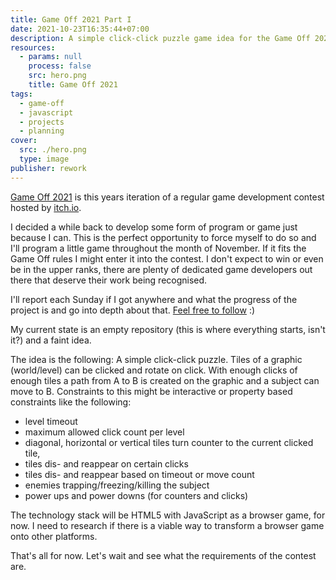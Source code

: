 ```yaml
---
title: Game Off 2021 Part I
date: 2021-10-23T16:35:44+07:00
description: A simple click-click puzzle game idea for the Game Off 2021 contest.
resources:
  - params: null
    process: false
    src: hero.png
    title: Game Off 2021
tags:
  - game-off
  - javascript
  - projects
  - planning
cover:
  src: ./hero.png
  type: image
publisher: rework
---
```


[Game Off 2021](https://itch.io/jam/game-off-2021) is this years iteration of a regular game development contest hosted by [itch.io](https://itch.io).

I decided a while back to develop some form of program or game just because I can. This is the perfect opportunity to force myself to do so and I'll program a little game throughout the month of November. If it fits the Game Off rules I might enter it into the contest. I don't expect to win or even be in the upper ranks, there are plenty of dedicated game developers out there that deserve their work being recognised.

I'll report each Sunday if I got anywhere and what the progress of the project is and go into depth about that. [Feel free to follow](/tags/game-off/) :)

My current state is an empty repository (this is where everything starts, isn't it?) and a faint idea.

The idea is the following: A simple click-click puzzle. Tiles of a graphic (world/level) can be clicked and rotate on click. With enough clicks of enough tiles a path from A to B is created on the graphic and a subject can move to B. Constraints to this might be interactive or property based constraints like the following:

- level timeout
- maximum allowed click count per level
- diagonal, horizontal or vertical tiles turn counter to the current clicked tile,
- tiles dis- and reappear on certain clicks
- tiles dis- and reappear based on timeout or move count
- enemies trapping/freezing/killing the subject
- power ups and power downs (for counters and clicks)

The technology stack will be HTML5 with JavaScript as a browser game, for now. I need to research if there is a viable way to transform a browser game onto other platforms.

That's all for now. Let's wait and see what the requirements of the contest are.
